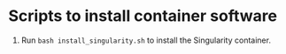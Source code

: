 # Scripts to install container software

1. Run `bash install_singularity.sh` to install the Singularity container.
